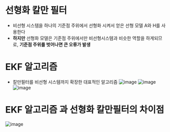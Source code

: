 # 선형화 칼만 필터
- 비선형 시스템을 하나의 기준점 주위에서 선형화 시켜서 얻은 선형 모델 A와 H를 사용한다
- __하지만__ 선형화 모델은 기준점 주위에서만 비선형시스템과 비슷한 역할을 하게되므로, __기준점 주위를 벗어나면 큰 오류가 발생__

# EKF 알고리즘
- 칼만필터를 비선형 시스템까지 확장한 대표적인 알고리즘
![image](https://user-images.githubusercontent.com/107944370/229967119-23c71ab9-ab3a-46a7-8320-984c440622aa.png)
![image](https://user-images.githubusercontent.com/107944370/229967358-77e8dccb-bd71-4340-be06-1486cc8b5915.png)
![image](https://user-images.githubusercontent.com/107944370/229970407-58f934fc-ec1e-454a-9115-02d781dc46f5.png)
# EKF 알고리즘 과 선형화 칼만필터의 차이점
![image](https://user-images.githubusercontent.com/107944370/229974151-55ddc9a3-4c72-47c3-bb9f-d202e41c54b3.png)

